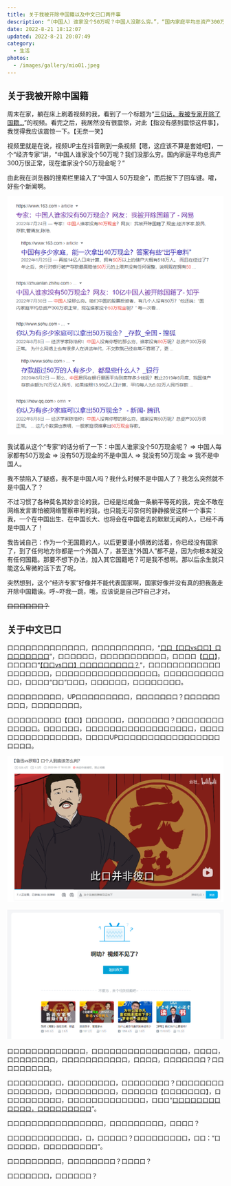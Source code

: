 ```yaml
---
title: 关于我被开除中国籍以及中文已口两件事
description: “（中国人）谁家没个50万呢？中国人没那么穷。”，“国内家庭平均总资产300万很正常，现在谁家没个50万现金呢？”。这是“经济学家”陈浩参加某节目时说的其中两句话。我看了看自己的存款，才发现，原来我已经不是中国人了。
date: 2022-8-21 18:12:07
updated: 2022-8-21 20:07:49
category:
  - 生活
photos:
  - /images/gallery/mio01.jpeg
---
```


## 关于我被开除中国籍

周末在家，躺在床上刷着视频的我，看到了一个标题为“[三句话，我被专家开除了国籍...](https://www.bilibili.com/video/BV1tW4y127tS)”的视频。看完之后，我居然没有很震惊，对此【指没有感到震惊这件事】，我觉得我应该震惊一下。【无奈一笑】

视频里就是在说，视频UP主在抖音刷到一条视频【嗯，这应该不算是套娃吧】，一个“经济专家”讲，<q>中国人谁家没个50万呢？我们没那么穷。国内家庭平均总资产300万很正常，现在谁家没个50万现金呢？</q>

由此我在浏览器的搜索栏里输入了“中国人 50万现金”，而后按下了回车键。嚯，好些个新闻啊。

![中国人50万现金搜索结果截图](/images/posts/中国人50万现金搜索结果.png)

我试着从这个“专家”的话分析了一下：中国人谁家没个50万现金呢？ ⇒ 中国人每家都有50万现金 ⇒ 没有50万现金的不是中国人 ⇒ 我没有50万现金 ⇒ 我不是中国人。

我不禁陷入了疑惑，我不是中国人吗？我什么时候不是中国人了？我怎么突然就不是中国人了？

不过习惯了各种莫名其妙言论的我，已经是烂咸鱼一条躺平等死的我，完全不敢在网络发言害怕被网络警察审判的我，也只能无可奈何的静静接受这样一个事实：我，一个在中国出生、在中国长大、也将会在中国老去的默默无闻的人，已经不再是中国人了！

我告诫自己：作为一个无国籍的人，以后更要谨小慎微的活着，你已经没有国家了，到了任何地方你都是一个外国人了，甚至连“外国人”都不是，因为你根本就没有任何国籍。那要不想下办法，加入其它国籍吧？可是我不想啊。那以后余生就只能这么卑微的活下去了呢。

突然想到，这个“经济专家”好像并不能代表国家啊，国家好像并没有真的把我轰走开除中国籍诶。呼~吓我一跳，哦，应该说是自己吓自己才对。

~~口口口口口口？~~
<!-- ~~真的是这样吗？~~ -->

## 关于中文已口

口口口口口口口口口口口口口，口口口口口口口口口口，“[口口【口口vs口口】口口口口口口口口](https://www.bilibili.com/video/BV19e4y1f7Vg)”，口口口口口口，口口口口口口口口口口口，口口口口【[口口](https://space.bilibili.com/662609045)】，口口口口口“[【口口vs口口】口口口口口口口口口？](https://www.bilibili.com/video/BV1AB4y1D7Ft)”，口口口口口口口口口口口口口口口口口口口，口口口口口口口口口口口口口口口口口。口口口口口口口口口口口口，口口口口“口口”口口口，口口口口口口，口口口口口口口口。
<!-- 除了看到被开除国籍的视频外，我还刷到了另一个视频，“[补档【鲁迅vs罗翔】口个人到底判几年](https://www.bilibili.com/video/BV19e4y1f7Vg)”，看标题看封面，应该是我之前看过的一个，原作者是【[云社](https://space.bilibili.com/662609045)】，原视频入口“[【鲁迅vs罗翔】口个人到底该怎么判？](https://www.bilibili.com/video/BV1AB4y1D7Ft)”，以鲁迅先生和罗翔老师的形象讲了一段相声，一段有关敏感词引起的口口文学的相声。不过标题比我当时看的时候，前面多了“补档”两个字，有点好奇之下，我准备点进去看看。 -->

口口口口口口口口口，UP口口口口口口口口口，口口口口口口口？口口口口口口口口口，口口口口口口口口。
<!-- 刚点开就发现不对劲，UP主账号不是原作者啊，难道是盗用视频？我直接翻到了评论区，看下来才知道原因。 -->

口口口口口口口口口【口口】口口口口口口，口口口口口口口？口口口口口口口口口口口口口。口口口口口口，口口口口口口口口口口口口口口口口口口，口口口口口口口口口口口口口口口口。口口口口UP口口口口口口口口口口口口口口口口口口口口口。
<!-- 以前看过的视频因为【某些】原因被下架了，或者说被隐藏了？我不清楚该用什么词汇来描述。具体来说就是，之前看过并收藏了的人依然可以看原视频，但是其他人却无法在看到那个视频了。所以这个UP主把他之前缓存下载下来的视频重新上传上来了。 -->

![我收藏了还可以看到](/images/posts/口个人到底该怎么判.png)

![使用无痕模式浏览就看不到了](/images/posts/视频不见了.png)

口口口口口口口口口口口口口，口口口口口口口口口口口口口口口口，口口口口，口口口口口口口口，口口口口口口口口口口口，口口口口，口口口口口口口？口口口口口口口口口。
<!-- 我是一个喜欢看网络小说的人，所以对于字词被和谐我是深有体会地，虽然如此，但大环境就是这样，看了视频觉得说得挺好的，也收藏了，可那又能如何呢？反正也没指望能改了。 -->

口口口口口口口口口，口口口口口口口口，口口口口口口口口？口口口口口口口口口口口口口口口，口口口口口口口口口口，口口口口口口【口口口口口口口】，口口口口口口口口口口，口口口口口口口口口口口口口，口口口“[口口口口口口口口口口口口，口口口口口口口口口](https://www.bilibili.com/video/BV1Dg41167dm)”。
<!-- 可我万万没想到的是，就是这样一个视频，居然被举报下架了？胸中的一口气就这么蹭蹭地往上涨，而更令我感到气愤的是，仅仅过了一天【也许还不到一天】，补档的视频也被下架了，又有另一个人重新上传了视频，标题是“[口口文学（正义是杀不完的，因为真理永远存在）](https://www.bilibili.com/video/BV1Dg41167dm)”。 -->

口口口口口口口口口口口口口口口口，口口口口口口口口口，口口口口？
<!-- 我不清楚明天是否还能看到这个视频，或许会有另一位勇士，再次上传？ -->

口口口口口口口口口口口口，口，口口口口口？口口口口口口口口口，口口：“口口口口口口，口口口口口口口口口”。
<!-- 我不明白这究竟是什么情况，不，也许我明白？不是有那么一句话么，叫做：“解决不了问题，就解决发现问题的人”。 -->

口口口口口口口口口，口口口口口口口口？口口口口？
<!-- 那么我把这些发出来，会不会也遭遇毒手？被解决掉？ -->

口口口口口口口，口口口口口口？
<!-- 我这人很胆小的，还是不要了吧？ -->
